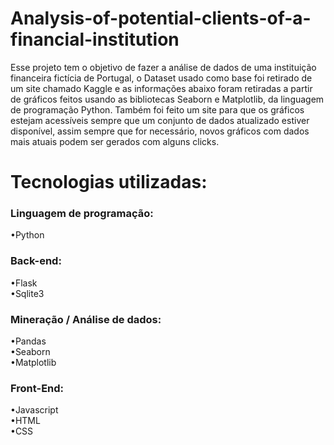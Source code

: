 # Analysis-of-potential-clients-of-a-financial-institution
Esse projeto tem o objetivo de fazer a análise de dados de uma instituição financeira fictícia de Portugal, o Dataset usado como base foi retirado de um site chamado Kaggle e as informações abaixo foram retiradas a partir de gráficos feitos usando as bibliotecas Seaborn e Matplotlib, da linguagem de programação Python.
Também foi feito um site para que os gráficos estejam acessíveis sempre que um conjunto de dados atualizado estiver disponível, assim sempre que for necessário, novos gráficos com dados mais atuais podem ser gerados com alguns clicks.

<h1>Tecnologias utilizadas:<br></h1>
<h3>Linguagem de programação:<br></h3>
•Python<br>
<h3>Back-end:<br></h3>
•Flask<br>
•Sqlite3<br>
<h3>Mineração / Análise de dados:<br></h3>
•Pandas<br>
•Seaborn<br>
•Matplotlib<br>
<h3>Front-End:<br></h3>
•Javascript<br>
•HTML<br>
•CSS<br>
